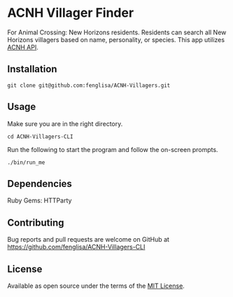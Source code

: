 # ACNH Villager Finder

For Animal Crossing: New Horizons residents. Residents can search all New Horizons villagers based on name, personality, or species. This app utilizes [ACNH API](http://acnhapi.com/).

## Installation

```
git clone git@github.com:fenglisa/ACNH-Villagers.git   

```

## Usage

Make sure you are in the right directory.
```
cd ACNH-Villagers-CLI
```
Run the following to start the program and follow the on-screen prompts.
```
./bin/run_me
```

## Dependencies

Ruby Gems:
HTTParty

## Contributing

Bug reports and pull requests are welcome on GitHub at https://github.com/fenglisa/ACNH-Villagers-CLI

## License

Available as open source under the terms of the [MIT License](http://opensource.org/licenses/MIT).
